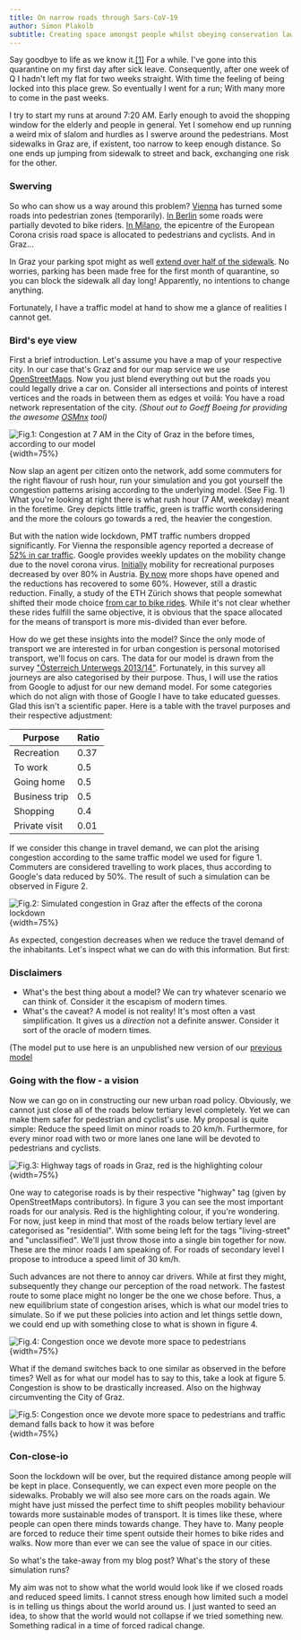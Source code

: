 ```yaml
---
title: On narrow roads through Sars-CoV-19
author: Simon Plakolb
subtitle: Creating space amongst people whilst obeying conservation laws
---
```


Say goodbye to life as we know it.[\[1\]](https://www.youtube.com/watch?v=uz8kH24iwa4) For a while. I've gone into this quarantine on my first day after sick leave. Consequently, after one week of Q I hadn't left my flat for two weeks straight. With time the feeling of being locked into this place grew. So eventually I went for a run; With many more to come in the past weeks.

I try to start my runs at around 7:20 AM. Early enough to avoid the shopping window for the elderly and people in general. Yet I somehow end up running a weird mix of slalom and hurdles as I swerve around the pedestrians. Most sidewalks in Graz are, if existent, too narrow to keep enough distance. So one ends up jumping from sidewalk to street and back, exchanging one risk for the other.

### Swerving

So who can show us a way around this problem? [Vienna](https://coronavirus.wien.gv.at/site/mehr-raum-zum-rausgehen/) has turned some roads into pedestrian zones (temporarily). [In Berlin](https://www.spiegel.de/auto/der-autoverkehr-ruht-kreuzberg-schafft-fakten-a-4b8a8e18-0ad4-409c-88fe-23a5b16e2e9b) some roads were partially devoted to bike riders. [In Milano](https://www.theguardian.com/world/2020/apr/21/milan-seeks-to-prevent-post-crisis-return-of-traffic-pollution?fbclid=IwAR3xvcAa7hPWp2-Oq1_u4YFVO46YUH9klD2e8ervk6xZV8tliOITDdqb_R4), the epicentre of the European Corona crisis road space is allocated to pedestrians and cyclists. And in Graz... 

In Graz your parking spot might as well [extend over half of the sidewalk](https://www.meinbezirk.at/graz/c-lokales/kurzparkzone-statt-gehsteig_a4027800). No worries, parking has been made free for the first month of quarantine, so you can block the sidewalk all day long! Apparently, no intentions to change anything.

Fortunately, I have a traffic model at hand to show me a glance of realities I cannot get.

### Bird's eye view

First a brief introduction. Let's assume you have a map of your respective city. In our case that's Graz and for our map service we use [OpenStreetMaps](https://www.openstreetmap.org/search?query=Graz#map=13/47.0721/15.4375). Now you just blend everything out but the roads you could legally drive a car on. Consider all intersections and points of interest vertices and the roads in between them as edges et voilá: You have a road network representation of the city. *(Shout out to Goeff Boeing for providing the awesome [OSMnx](https://github.com/gboeing/osmnx) tool)*

![Fig.1: Congestion at 7 AM in the City of Graz in the before times, according to our model](../images/corona_graz_before.png){width=75%}

Now slap an agent per citizen onto the network, add some commuters for the right flavour of rush hour, run your simulation and you got yourself the congestion patterns arising according to the underlying model. (See Fig. 1) What you're looking at right there is what rush hour (7 AM, weekday) meant in the foretime. Grey depicts little traffic, green is traffic worth considering and the more the colours go towards a red, the heavier the congestion.

But with the nation wide lockdown, PMT traffic numbers dropped significantly. For Vienna the responsible agency reported a decrease of [52% in car traffic](https://kurier.at/chronik/wien/wegen-corona-massnahmen-verkehr-in-wien-ging-stark-zurueck/400806389). Google provides weekly updates on the mobility change due to the novel corona virus. [Initially](https://www.gstatic.com/covid19/mobility/2020-04-11_AT_Mobility_Report_en.pdf) mobility for recreational purposes decreased by over 80% in Austria. [By now](https://www.gstatic.com/covid19/mobility/2020-04-17_AT_Mobility_Report_en.pdf) more shops have opened and the reductions has recovered to some 60%. However, still a drastic reduction.
Finally, a study of the ETH Zürich shows that people somewhat shifted their mode choice [from car to bike rides](https://ivtmobis.ethz.ch/mobis/covid19/reports/latest_de). While it's not clear whether these rides fulfill the same objective, it is obvious that the space allocated for the means of transport is more mis-divided than ever before.

How do we get these insights into the model? Since the only mode of transport we are interested in for urban congestion is personal motorised transport, we'll focus on cars. The data for our model is drawn from the survey ["Österreich Unterwegs 2013/14"](https://www.bmk.gv.at/themen/verkehrsplanung/statistik/oesterreich_unterwegs/ziel.html). Fortunately, in this survey all journeys are also categorised by their purpose. Thus, I will use the ratios from Google to adjust for our new demand model. For some categories which do not align with those of Google I have to take educated guesses. Glad this isn't a scientific paper. Here is a table with the travel purposes and their respective adjustment:

<table>
  <thead>
    <tr>
      <th>Purpose</th>
      <th>Ratio</th>
    </tr>
  </thead>
  <tbody>
    <tr>
      <td>Recreation</td>
      <td>0.37</td>
    </tr>
    <tr>
      <td>To work</td>
      <td>0.5</td>
    </tr>
      <td>Going home</td>
      <td>0.5</td>
    </tr>
    <tr>
      <td>Business trip</td>
      <td>0.5</td>
    </tr>
    <tr>
      <td>Shopping</td>
      <td>0.4</td>
    </tr>
    <tr>
      <td>Private visit</td>
      <td>0.01</td>
    </tr>
  </tbody>
</table>

If we consider this change in travel demand, we can plot the arising congestion according to the same traffic model we used for figure 1. Commuters are considered travelling to work places, thus according to Google's data reduced by 50%. The result of such a simulation can be observed in Figure 2.

![Fig.2: Simulated congestion in Graz after the effects of the corona lockdown](../images/corona_graz.png){width=75%}

As expected, congestion decreases when we reduce the travel demand of the inhabitants. Let's inspect what we can do with this information. But first:

### Disclaimers

+ What's the best thing about a model? 
    We can try whatever scenario we can think of. Consider it the escapism of modern times.
+ What's the caveat?
    A model is not reality! It's most often a vast simplification. It gives us a *direction* not a definite answer. Consider it sort of the oracle of modern times.
    
(The model put to use here is an unpublished new version of our [previous model](https://www.researchgate.net/publication/333438552_Mesoscopic_Urban-Traffic_Simulation_Based_on_Mobility_Behavior_to_Calculate_NOx_Emissions_Caused_by_Private_Motorized_Transport)

### Going with the flow - a vision

Now we can go on in constructing our new urban road policy. Obviously, we cannot just close all of the roads below tertiary level completely. Yet we can make them safer for pedestrian and cyclist's use. My proposal is quite simple: Reduce the speed limit on minor roads to 20 km/h. Furthermore, for every minor road with two or more lanes one lane will be devoted to pedestrians and cyclists.

![Fig.3: Highway tags of roads in Graz, red is the highlighting colour](../images/hwtags_graz.png){width=75%}

One way to categorise roads is by their respective "highway" tag (given by OpenStreetMaps contributors). In figure 3 you can see the most important roads for our analysis. Red is the highlighting colour, if you're wondering. For now, just keep in mind that most of the roads below tertiary level are categorised as "residential". With some being left for the tags "living-street" and "unclassified". We'll just throw those into a single bin together for now. These are the minor roads I am speaking of. For roads of secondary level I propose to introduce a speed limit of 30 km/h. 

Such advances are not there to annoy car drivers. While at first they might, subsequently they change our perception of the road network. The fastest route to some place might no longer be the one we chose before. Thus, a new equilibrium state of congestion arises, which is what our model tries to simulate. So if we put these policies into action and let things settle down, we could end up with something close to what is shown in figure 4.

![Fig.4: Congestion once we devote more space to pedestrians](../images/corona_scen1.png){width=75%}

What if the demand switches back to one similar as observed in the before times? Well as for what our model has to say to this, take a look at figure 5. Congestion is show to be drastically increased. Also on the highway circumventing the City of Graz. 

![Fig.5: Congestion once we devote more space to pedestrians and traffic demand falls back to how it was before](../images/corona_scen1_olddata.png){width=75%}

### Con-close-io

Soon the lockdown will be over, but the required distance among people will be kept in place. Consequently, we can expect even more people on the sidewalks. Probably we will also see more cars on the roads again. We might have just missed the perfect time to shift peoples mobility behaviour towards more sustainable modes of transport. It is times like these, where people can open there minds towards change. They have to. Many people are forced to reduce their time spent outside their homes to bike rides and walks. Now more than ever we can see the value of space in our cities. 

So what's the take-away from my blog post? What's the story of these simulation runs? 

My aim was not to show what the world would look like if we closed roads and reduced speed limits. I cannot stress enough how limited such a model is in telling us things about the world around us. I just wanted to seed an idea, to show that the world would not collapse if we tried something new. Something radical in a time of forced radical change.
